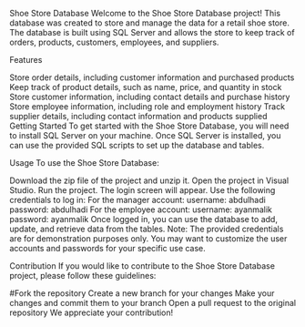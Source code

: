 Shoe Store Database
Welcome to the Shoe Store Database project! This database was created to store and manage the data for a retail shoe store. The database is built using SQL Server and allows the store to keep track of orders, products, customers, employees, and suppliers.

Features

Store order details, including customer information and purchased products
Keep track of product details, such as name, price, and quantity in stock
Store customer information, including contact details and purchase history
Store employee information, including role and employment history
Track supplier details, including contact information and products supplied
Getting Started
To get started with the Shoe Store Database, you will need to install SQL Server on your machine. Once SQL Server is installed, you can use the provided SQL scripts to set up the database and tables.

Usage
To use the Shoe Store Database:

Download the zip file of the project and unzip it.
Open the project in Visual Studio.
Run the project.
The login screen will appear. Use the following credentials to log in:
For the manager account:
username: abdulhadi
password: abdulhadi
For the employee account:
username: ayanmalik
password: ayanmalik
Once logged in, you can use the database to add, update, and retrieve data from the tables.
Note: The provided credentials are for demonstration purposes only. You may want to customize the user accounts and passwords for your specific use case.

Contribution
If you would like to contribute to the Shoe Store Database project, please follow these guidelines:

#Fork the repository
Create a new branch for your changes
Make your changes and commit them to your branch
Open a pull request to the original repository
We appreciate your contribution!
